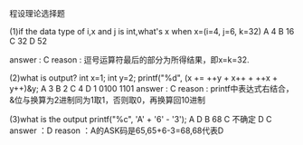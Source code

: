 程设理论选择题

(1)if the data type of i,x and j is int,what's x when x=(i=4, j=6, k=32) 
A 4
B 16
C 32
D 52

answer : C
reason : 逗号运算符最后的部分为所得结果，即x=k=32.

(2)what is output?
int x=1;
int y=2;
printf("%d", (x += ++y + x++ + ++x + y++)&y;
A 3
B 2
C 4
D 1
0100           1101
answer :  C
reason :  printf中表达式右结合，&位与换算为2进制同为1取1，否则取0，再换算回10进制

(3)what is the output
printf("%c", 'A' + '6' - '3');
A D
B 68
C 不确定
D C
answer ：D
reason ：A的ASK码是65,65+6-3=68,68代表D
 
